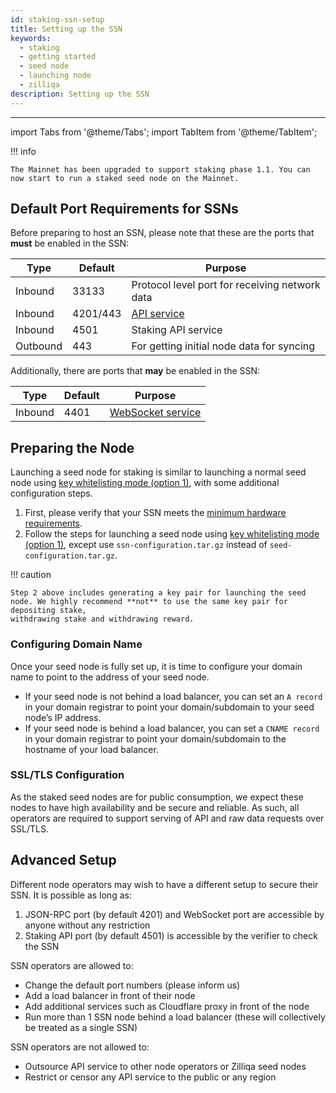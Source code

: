 ```yaml
---
id: staking-ssn-setup
title: Setting up the SSN
keywords:
  - staking
  - getting started
  - seed node
  - launching node
  - zilliqa
description: Setting up the SSN
---
```


---

import Tabs from '@theme/Tabs'; import TabItem from '@theme/TabItem';

!!! info

    The Mainnet has been upgraded to support staking phase 1.1. You can now start to run a staked seed node on the Mainnet.

## Default Port Requirements for SSNs

Before preparing to host an SSN, please note that these are the ports that
**must** be enabled in the SSN:

| Type     | Default  | Purpose                                                  |
| -------- | -------- | -------------------------------------------------------- |
| Inbound  | 33133    | Protocol level port for receiving network data           |
| Inbound  | 4201/443 | [API service](https://apidocs.zilliqa.com/#introduction) |
| Inbound  | 4501     | Staking API service                                      |
| Outbound | 443      | For getting initial node data for syncing                |

Additionally, there are ports that **may** be enabled in the SSN:

| Type    | Default | Purpose                                                                             |
| ------- | ------- | ----------------------------------------------------------------------------------- |
| Inbound | 4401    | [WebSocket service](../../../developers/developer-toolings/dev-tools-websockets.md) |

## Preparing the Node

Launching a seed node for staking is similar to launching a normal seed node
using
[key whitelisting mode (option 1)](../../../exchanges/exchange-integration/getting-started/exchange-key-whitelisting-1.md),
with some additional configuration steps.

1. First, please verify that your SSN meets the
   [minimum hardware requirements](../../../exchanges/exchange-integration/getting-started/exchange-introduction.md#minimum-hardware-requirements).
1. Follow the steps for launching a seed node using
   [key whitelisting mode (option 1)](../../../exchanges/exchange-integration/getting-started/exchange-key-whitelisting-1.md),
   except use `ssn-configuration.tar.gz` instead of `seed-configuration.tar.gz`.

!!! caution

    Step 2 above includes generating a key pair for launching the seed
    node. We highly recommend **not** to use the same key pair for depositing stake,
    withdrawing stake and withdrawing reward.

### Configuring Domain Name

Once your seed node is fully set up, it is time to configure your domain name to
point to the address of your seed node.

- If your seed node is not behind a load balancer, you can set an `A record`
  in your domain registrar to point your domain/subdomain to your seed node’s
  IP address.
- If your seed node is behind a load balancer, you can set a `CNAME record` in
  your domain registrar to point your domain/subdomain to the hostname of your
  load balancer.

### SSL/TLS Configuration

As the staked seed nodes are for public consumption, we expect these nodes to
have high availability and be secure and reliable. As such, all operators are
required to support serving of API and raw data requests over SSL/TLS.

## Advanced Setup

Different node operators may wish to have a different setup to secure their SSN.
It is possible as long as:

1. JSON-RPC port (by default 4201) and WebSocket port are accessible by anyone
   without any restriction
1. Staking API port (by default 4501) is accessible by the verifier to check the
   SSN

SSN operators are allowed to:

- Change the default port numbers (please inform us)
- Add a load balancer in front of their node
- Add additional services such as Cloudflare proxy in front of the node
- Run more than 1 SSN node behind a load balancer (these will collectively be
  treated as a single SSN)

SSN operators are not allowed to:

- Outsource API service to other node operators or Zilliqa seed nodes
- Restrict or censor any API service to the public or any region
